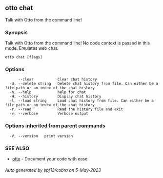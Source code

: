 ## otto chat

Talk with Otto from the command line!

### Synopsis

Talk with Otto from the command line!
No code context is passed in this mode. Emulates web chat.

```
otto chat [flags]
```

### Options

```
      --clear           Clear chat history
  -d, --delete string   Delete chat history from file. Can either be a file path or an index of the chat history
  -h, --help            help for chat
  -H, --history         Display chat history
  -l, --load string     Load chat history from file. Can either be a file path or an index of the chat history
  -r, --read            Read the history file and exit
  -v, --verbose         Verbose output
```

### Options inherited from parent commands

```
  -V, --version   print version
```

### SEE ALSO

* [otto](otto.md)	 - Document your code with ease

###### Auto generated by spf13/cobra on 5-May-2023
